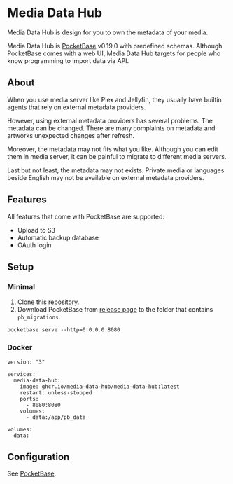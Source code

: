 # Media Data Hub

Media Data Hub is design for you to own the metadata of your media.

Media Data Hub is [PocketBase](https://github.com/pocketbase/pocketbase) v0.19.0 with predefined schemas.
Although PocketBase comes with a web UI, Media Data Hub targets for people who know programming to import data via API.

## About

When you use media server like Plex and Jellyfin, they usually have builtin agents that rely on external metadata providers.

However, using external metadata providers has several problems. The metadata can be changed. There are many complaints on metadata and artworks unexpected changes after refresh.

Moreover, the metadata may not fits what you like. Although you can edit them in media server, it can be painful to migrate to different media servers.

Last but not least, the metadata may not exists. Private media or languages beside English may not be available on external metadata providers.

## Features

All features that come with PocketBase are supported:

- Upload to S3
- Automatic backup database
- OAuth login

## Setup

### Minimal

1. Clone this repository.
2. Download PocketBase from [release page](https://github.com/pocketbase/pocketbase/releases) to the folder that contains `pb_migrations`.

```
pocketbase serve --http=0.0.0.0:8080
```

### Docker

```
version: "3"

services:
  media-data-hub:
    image: ghcr.io/media-data-hub/media-data-hub:latest
    restart: unless-stopped
    ports:
      - 8080:8080
    volumes:
      - data:/app/pb_data

volumes:
  data:
```

## Configuration

See [PocketBase](https://pocketbase.io/docs/going-to-production/).
